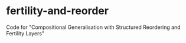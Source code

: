 # fertility-and-reorder
Code for "Compositional Generalisation with Structured Reordering and Fertility Layers"
